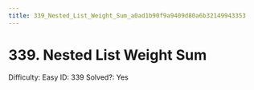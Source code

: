 ```yaml
---
title: 339_Nested_List_Weight_Sum_a0ad1b90f9a9409d80a6b32149943353
---
```


# 339. Nested List Weight Sum

Difficulty: Easy
ID: 339
Solved?: Yes

[](https://leetcode.com/problems/nested-list-weight-sum)